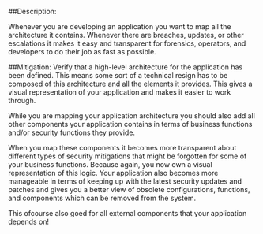 ##Description:

Whenever you are developing an application you want to map all the architecture it contains. Whenever there are breaches, updates, or other escalations it makes it easy and transparent for forensics, operators, and developers to do their job as fast as possible.

##Mitigation:
Verify that a high-level architecture for the application has been defined. This means some sort of a technical resign has to be composed of this architecture and all the elements it provides. This gives a visual representation of your application and makes it easier to work through.

While you are mapping your application architecture you should also add all other components your application contains in terms of business functions and/or security functions they provide.

When you map these components it becomes more transparent about different types of security mitigations that might be forgotten for some of your business functions. Because again, you now own a visual representation of this logic. Your application also becomes more manageable in terms of keeping up with the latest security updates and patches and gives you a better view of obsolete configurations, functions, and components which can be removed from the system.

This ofcourse also goed for all external components that your application depends on!

